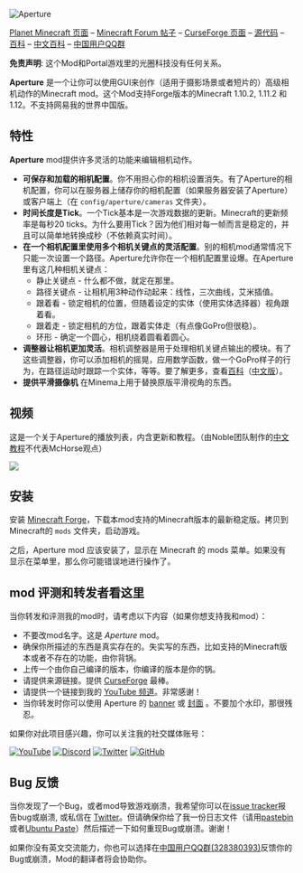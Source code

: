 ![Aperture](https://i.imgur.com/Wras78u.png)

[Planet Minecraft 页面](https://www.planetminecraft.com/mod/aperture-3978432/) – [Minecraft Forum 帖子](http://www.minecraftforum.net/forums/mapping-and-modding/minecraft-mods/2837982-aperture-an-advanced-camera-mod) – [CurseForge 页面](https://minecraft.curseforge.com/projects/aperture) – [源代码](https://github.com/mchorse/aperture) – [百科](https://github.com/mchorse/aperture/wiki) – [中文百科](https://github.com/ycwei982/aperture/wiki) – [中国用户QQ群](https://jq.qq.com/?_wv=1027&k=584nNVF)

**免责声明**: 这个Mod和Portal游戏里的光圈科技没有任何关系。

**Aperture** 是一个让你可以使用GUI来创作（适用于摄影场景或者短片的）高级相机动作的Minecraft mod。这个Mod支持Forge版本的Minecraft 1.10.2, 1.11.2 和 1.12。不支持网易我的世界中国版。

## 特性

**Aperture** mod提供许多灵活的功能来编辑相机动作。

* **可保存和加载的相机配置**。你不用担心你的相机设置消失。有了Aperture的相机配置，你可以在服务器上储存你的相机配置（如果服务器安装了Aperture）或客户端上（在 `config/aperture/cameras` 文件夹）。
* **时间长度是Tick**。一个Tick基本是一次游戏数据的更新。Minecraft的更新频率是每秒20 ticks。为什么要用Tick？因为他们相对每一帧而言是稳定的，并且可以简单地转换成秒（不依赖真实时间）。
* **在一个相机配置里使用多个相机关键点的灵活配置**。别的相机mod通常情况下只能一次设置一个路径。Aperture允许你在一个相机配置里设爆。在Aperture里有这几种相机关键点：
    * 静止关键点 - 什么都不做，就定在那里。
    * 路径关键点 - 让相机用3种动作动起来：线性，三次曲线，艾米插值。
    * 跟着看 - 锁定相机的位置，但随着设定的实体（使用实体选择器）视角跟着看。
    * 跟着走 - 锁定相机的方位，跟着实体走（有点像GoPro但很稳）。
    * 环形 - 确定一个圆心，相机绕着圆看着圆心。
* **调整器让相机更加灵活**。相机调整器是用于处理相机关键点输出的模块。有了这些调整器，你可以添加相机的摇晃，应用数学函数，做一个GoPro样子的行为，在路径运动时跟踪一个实体，等等。要了解更多，查看[百科](https://github.com/mchorse/aperture/wiki)（[中文版](https://github.com/ycwei982/aperture/wiki)）。
* **提供平滑摄像机** 在Minema上用于替换原版平滑视角的东西。

## 视频

这是一个关于Aperture的播放列表，内含更新和教程。（由Noble团队制作的[中文教程](http://www.bilibili.com/video/av15303499/)不代表McHorse观点）

<a href="https://youtu.be/dKmurdnlj1A?list=PL6UPd2Tj65nFLGMBqKaeKOPNp2HOO86Uw"><img src="https://img.youtube.com/vi/dKmurdnlj1A/0.jpg"></a>

## 安装

安装 [Minecraft Forge](http://files.minecraftforge.net/)，下载本mod支持的Minecraft版本的最新稳定版。拷贝到Minecraft的 `mods` 文件夹，启动游戏。

之后，Aperture mod 应该安装了，显示在 Minecraft 的 mods 菜单。如果没有显示在菜单里，那么你可能错误地进行操作了。

## mod 评测和转发者看这里

当你转发和评测我的mod时，请考虑以下内容（如果你想支持我和mod）：

* 不要改mod名字。这是 *Aperture* mod。
* 确保你所描述的东西是真实存在的。失实写的东西，比如支持的Minecraft版本或者不存在的功能，由你背锅。
* 上传一个由你自己编译的版本，你编译的版本是你的锅。
* 请提供来源链接。提供 [CurseForge](https://minecraft.curseforge.com/projects/aperture) 最棒。
* 请提供一个链接到我的 [YouTube 频道](https://www.youtube.com/channel/UCWVDjAcecHHa8UrEWMRGI8w)。非常感谢！
* 当你转发时你可以使用 Aperture 的 [banner](https://i.imgur.com/Wras78u.png) 或 [封面](https://i.imgur.com/rckGnn4.png)  。不要加个水印，那很残忍。

如果你对此项目感兴趣，你可以关注我的社交媒体账号：

[![YouTube](http://i.imgur.com/yA4qam9.png)](https://www.youtube.com/channel/UCWVDjAcecHHa8UrEWMRGI8w) [![Discord](http://i.imgur.com/gI6JEpJ.png)](https://discord.gg/qfxrqUF) [![Twitter](http://i.imgur.com/6b8vHcX.png)](https://twitter.com/McHorsy) [![GitHub](http://i.imgur.com/DmTn1f1.png)](https://github.com/mchorse)  

## Bug 反馈

当你发现了一个Bug，或者mod导致游戏崩溃，我希望你可以在[issue tracker](https://github.com/mchorse/aperture/issues/)报告bug或崩溃, 或私信在 [Twitter](https://twitter.com/McHorsy)。但请确保你给了我一份日志文件（请用[pastebin](https://pastebin.com)或者[Ubuntu Paste](https://paste.ubuntu.com)）然后描述一下如何重现Bug或崩溃。谢谢！

如果你没有英文交流能力，你也可以选择在[中国用户QQ群(328380393)](https://jq.qq.com/?_wv=1027&k=584nNVF)反馈你的Bug或崩溃，Mod的翻译者将会协助你。
